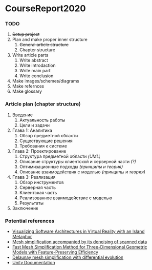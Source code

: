 # CourseReport2020

### TODO

1. ~~Setup project~~
2. Plan and make proper inner structure
   1. ~~General article structure~~
   2. ~~Chapter structure~~
3. Write article parts
   1. Write abstract
   2. Write introdaction
   3. Write main part
   4. Write conclusion
4. Make images/schemes/diagrams
5. Make refernces
6. Make glossary

### Article plan (chapter structure)

1. Введение
   1. Актуальность работы
   2. Цели и задачи
2. Глава 1: Аналитика
   1. Обзор предметной области
   2. Существующие решения
   3. Требования к системе
3. Глава 2: Проектирование
   1. Структура предметной области *(UML)*
   2. Описание структуры клиентской и серверной части *(?)*
   3. Оптимизационные подходы *(принципы и теория)*
   4. Описание взаимодействия с моделью *(принципы и теория)*
4. Глава 3: Реализация
   1. Обзор инструментов
   2. Серверная часть
   3. Клиентская часть
   4. Реализованное взаимодействие с моделью
   5. Результаты
5. Заключение

### Potential references

- [Visualizing Software Architectures in Virtual Reality with an Island Metaphor](https://doi.org/10.1007/978-3-319-91581-4_13)
- [Mesh simplification accompanied by its denoising of scanned data](https://doi.org/10.1007/s00366-018-0647-x)
- [Fast Mesh Simplification Method for Three-Dimensional Geometric Models with Feature-Preserving Efficiency](https://doi.org/10.1155/2019/4926190)
- [Delaunay mesh simplification with differential evolution](https://doi.org/10.1145/3272127.3275068)
- [Unity Documentation](docs.unity3d.com)